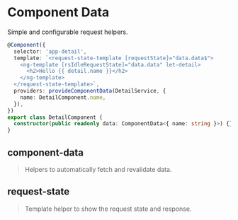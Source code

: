 # Component Data

Simple and configurable request helpers.

```ts
@Component({
  selector: 'app-detail',
  template: `<request-state-template [requestState]="data.data$">
    <ng-template [rsIdleRequestState]="data.data" let-detail>
      <h2>Hello {{ detail.name }}</h2>
    </ng-template>
  </request-state-template>`,
  providers: provideComponentData(DetailService, {
    name: DetailComponent.name,
  }),
})
export class DetailComponent {
  constructor(public readonly data: ComponentData<{ name: string }>) {}
}
```

## component-data

> Helpers to automatically fetch and revalidate data.

## request-state

> Template helper to show the request state and response.
